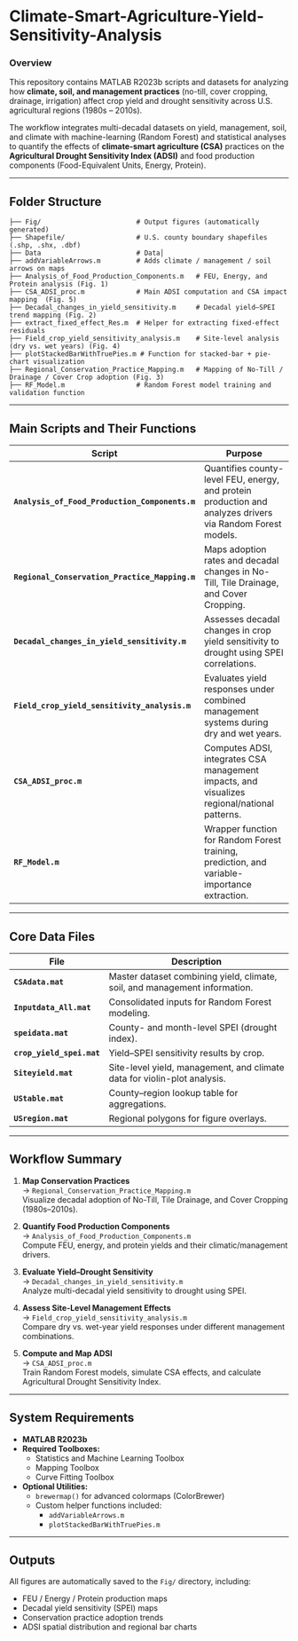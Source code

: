 # Climate-Smart-Agriculture-Yield-Sensitivity-Analysis
### Overview  
This repository contains MATLAB R2023b scripts and datasets for analyzing how **climate, soil, and management practices** (no-till, cover cropping, drainage, irrigation) affect crop yield and drought sensitivity across U.S. agricultural regions (1980s – 2010s).  

The workflow integrates multi-decadal datasets on yield, management, soil, and climate with machine-learning (Random Forest) and statistical analyses to quantify the effects of **climate-smart agriculture (CSA)** practices on the **Agricultural Drought Sensitivity Index (ADSI)** and food production components (Food-Equivalent Units, Energy, Protein).

---

## Folder Structure  

```
├── Fig/                        # Output figures (automatically generated)
├── Shapefile/                  # U.S. county boundary shapefiles (.shp, .shx, .dbf)
├── Data                 		# Data│
├── addVariableArrows.m         # Adds climate / management / soil arrows on maps
├── Analysis_of_Food_Production_Components.m   # FEU, Energy, and Protein analysis (Fig. 1)
├── CSA_ADSI_proc.m             # Main ADSI computation and CSA impact mapping  (Fig. 5)
├── Decadal_changes_in_yield_sensitivity.m     # Decadal yield–SPEI trend mapping (Fig. 2)
├── extract_fixed_effect_Res.m  # Helper for extracting fixed-effect residuals
├── Field_crop_yield_sensitivity_analysis.m    # Site-level analysis (dry vs. wet years) (Fig. 4)
├── plotStackedBarWithTruePies.m # Function for stacked-bar + pie-chart visualization
├── Regional_Conservation_Practice_Mapping.m   # Mapping of No-Till / Drainage / Cover Crop adoption (Fig. 3)
├── RF_Model.m                  # Random Forest model training and validation function
```

---

##  Main Scripts and Their Functions  

| Script | Purpose |
|--------|----------|
| **`Analysis_of_Food_Production_Components.m`** | Quantifies county-level FEU, energy, and protein production and analyzes drivers via Random Forest models. |
| **`Regional_Conservation_Practice_Mapping.m`** | Maps adoption rates and decadal changes in No-Till, Tile Drainage, and Cover Cropping. |
| **`Decadal_changes_in_yield_sensitivity.m`** | Assesses decadal changes in crop yield sensitivity to drought using SPEI correlations. |
| **`Field_crop_yield_sensitivity_analysis.m`** | Evaluates yield responses under combined management systems during dry and wet years. |
| **`CSA_ADSI_proc.m`** | Computes ADSI, integrates CSA management impacts, and visualizes regional/national patterns. |
| **`RF_Model.m`** | Wrapper function for Random Forest training, prediction, and variable-importance extraction. |

---

##  Core Data Files  

| File | Description |
|------|--------------|
| **`CSAdata.mat`** | Master dataset combining yield, climate, soil, and management information. |
| **`Inputdata_All.mat`** | Consolidated inputs for Random Forest modeling. |
| **`speidata.mat`** | County- and month-level SPEI (drought index). |
| **`crop_yield_spei.mat`** | Yield–SPEI sensitivity results by crop. |
| **`Siteyield.mat`** | Site-level yield, management, and climate data for violin-plot analysis. |
| **`UStable.mat`** | County–region lookup table for aggregations. |
| **`USregion.mat`** | Regional polygons for figure overlays. |

---

##  Workflow Summary  

1. **Map Conservation Practices**  
   → `Regional_Conservation_Practice_Mapping.m`  
   Visualize decadal adoption of No-Till, Tile Drainage, and Cover Cropping (1980s–2010s).  

2. **Quantify Food Production Components**  
   → `Analysis_of_Food_Production_Components.m`  
   Compute FEU, energy, and protein yields and their climatic/management drivers.  

3. **Evaluate Yield–Drought Sensitivity**  
   → `Decadal_changes_in_yield_sensitivity.m`  
   Analyze multi-decadal yield sensitivity to drought using SPEI.  

4. **Assess Site-Level Management Effects**  
   → `Field_crop_yield_sensitivity_analysis.m`  
   Compare dry vs. wet-year yield responses under different management combinations.  

5. **Compute and Map ADSI**  
   → `CSA_ADSI_proc.m`  
   Train Random Forest models, simulate CSA effects, and calculate Agricultural Drought Sensitivity Index.  

---

##  System Requirements  

- **MATLAB R2023b**  
- **Required Toolboxes:**  
  - Statistics and Machine Learning Toolbox  
  - Mapping Toolbox  
  - Curve Fitting Toolbox  
- **Optional Utilities:**  
  - `brewermap()` for advanced colormaps (ColorBrewer)  
  - Custom helper functions included:  
    - `addVariableArrows.m`  
    - `plotStackedBarWithTruePies.m`  

---

## Outputs  

All figures are automatically saved to the `Fig/` directory, including:  
- FEU / Energy / Protein production maps  
- Decadal yield sensitivity (SPEI) maps  
- Conservation practice adoption trends  
- ADSI spatial distribution and regional bar charts  

